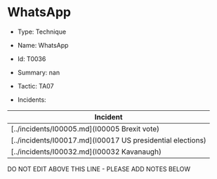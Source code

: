 # WhatsApp

* Type: Technique

* Name: WhatsApp

* Id: T0036

* Summary: nan

* Tactic: TA07

* Incidents:

| Incident |
| --------- |
| [../incidents/I00005.md](I00005 Brexit vote) |
| [../incidents/I00017.md](I00017 US presidential elections) |
| [../incidents/I00032.md](I00032 Kavanaugh) |

DO NOT EDIT ABOVE THIS LINE - PLEASE ADD NOTES BELOW
